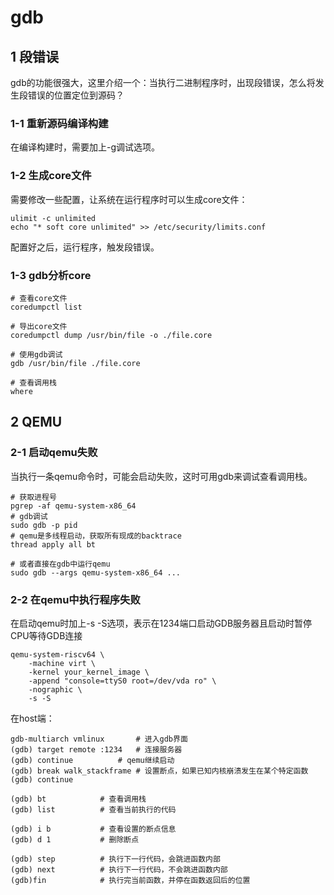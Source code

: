 # gdb

## 1 段错误

gdb的功能很强大，这里介绍一个：当执行二进制程序时，出现段错误，怎么将发生段错误的位置定位到源码？

### 1-1 重新源码编译构建

在编译构建时，需要加上-g调试选项。

### 1-2 生成core文件

需要修改一些配置，让系统在运行程序时可以生成core文件：

```shelll
ulimit -c unlimited
echo "* soft core unlimited" >> /etc/security/limits.conf
```

配置好之后，运行程序，触发段错误。

### 1-3 gdb分析core

```shell
# 查看core文件
coredumpctl list

# 导出core文件
coredumpctl dump /usr/bin/file -o ./file.core

# 使用gdb调试
gdb /usr/bin/file ./file.core

# 查看调用栈
where
```

## 2 QEMU

### 2-1 启动qemu失败

当执行一条qemu命令时，可能会启动失败，这时可用gdb来调试查看调用栈。

```shell
# 获取进程号
pgrep -af qemu-system-x86_64
# gdb调试
sudo gdb -p pid
# qemu是多线程启动，获取所有现成的backtrace
thread apply all bt

# 或者直接在gdb中运行qemu
sudo gdb --args qemu-system-x86_64 ...
```

### 2-2 在qemu中执行程序失败

在启动qemu时加上-s -S选项，表示在1234端口启动GDB服务器且启动时暂停CPU等待GDB连接

```
qemu-system-riscv64 \
    -machine virt \
    -kernel your_kernel_image \
    -append "console=ttyS0 root=/dev/vda ro" \
    -nographic \
    -s -S
```

在host端：

```shell
gdb-multiarch vmlinux		# 进入gdb界面
(gdb) target remote :1234	# 连接服务器
(gdb) continue 			# qemu继续启动
(gdb) break walk_stackframe	# 设置断点，如果已知内核崩溃发生在某个特定函数
(gdb) continue

(gdb) bt			# 查看调用栈
(gdb) list			# 查看当前执行的代码

(gdb) i b			# 查看设置的断点信息
(gdb) d 1			# 删除断点

(gdb) step			# 执行下一行代码，会跳进函数内部
(gdb) next			# 执行下一行代码，不会跳进函数内部
(gdb)fin			# 执行完当前函数，并停在函数返回后的位置
```

